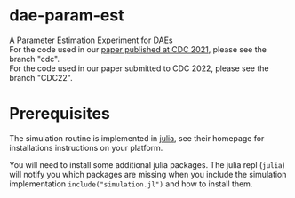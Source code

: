 # dae-param-est
A Parameter Estimation Experiment for DAEs  
For the code used in our [paper published at CDC 2021](https://www.diva-portal.org/smash/get/diva2:1539989/FULLTEXT01.pdf), please see the branch "cdc".  
For the code used in our paper submitted to CDC 2022, please see the branch "CDC22".

# Prerequisites
The simulation routine is implemented in
[julia](https://docs.julialang.org/en/v1/), see their homepage for
installations instructions on your platform.

You will need to install some additional julia packages. The julia repl
(`julia`) will notify you which packages are missing when you include the
simulation implementation `include("simulation.jl")` and how to install them.
